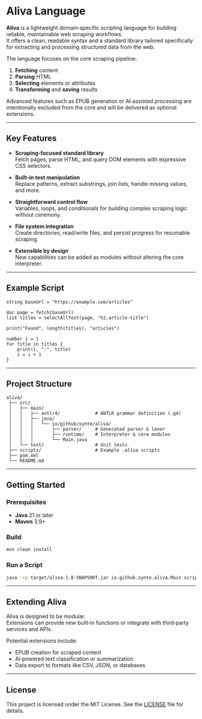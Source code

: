 # Aliva Language

**Aliva** is a lightweight domain‑specific scripting language for building reliable, maintainable web scraping workflows.  
It offers a clean, readable syntax and a standard library tailored specifically for extracting and processing structured data from the web.

The language focuses on the core scraping pipeline:
1. **Fetching** content
2. **Parsing** HTML
3. **Selecting** elements or attributes
4. **Transforming** and **saving** results

Advanced features such as EPUB generation or AI‑assisted processing are intentionally excluded from the core and will be delivered as optional extensions.

---

## Key Features

- **Scraping‑focused standard library**  
  Fetch pages, parse HTML, and query DOM elements with expressive CSS selectors.

- **Built‑in text manipulation**  
  Replace patterns, extract substrings, join lists, handle missing values, and more.

- **Straightforward control flow**  
  Variables, loops, and conditionals for building complex scraping logic without ceremony.

- **File system integration**  
  Create directories, read/write files, and persist progress for resumable scraping.

- **Extensible by design**  
  New capabilities can be added as modules without altering the core interpreter.

---

## Example Script

```aliva
string baseUrl = "https://example.com/articles"

doc page = fetch(baseUrl)
list titles = selectAllText(page, "h2.article-title")

print("Found", length(titles), "articles")

number i = 1
for title in titles {
    print(i, ":", title)
    i = i + 1
}
```

---

## Project Structure

```
aliva/
 ├── src/
 │   ├── main/
 │   │   ├── antlr4/             # ANTLR grammar definition (.g4)
 │   │   ├── java/
 │   │   │   └── io/github/synte/aliva/
 │   │   │       ├── parser/     # Generated parser & lexer
 │   │   │       ├── runtime/    # Interpreter & core modules
 │   │   │       └── Main.java
 │   └── test/                   # Unit tests
 ├── scripts/                    # Example .aliva scripts
 ├── pom.xml
 └── README.md
```

---

## Getting Started

### Prerequisites
- **Java** 21 or later  
- **Maven** 3.9+  

### Build
```bash
mvn clean install
```

### Run a Script
```bash
java -cp target/aliva-1.0-SNAPSHOT.jar io.github.synte.aliva.Main scripts/test.aliva
```

---

## Extending Aliva

Aliva is designed to be modular.  
Extensions can provide new built‑in functions or integrate with third‑party services and APIs.

Potential extensions include:
- EPUB creation for scraped content
- AI‑powered text classification or summarization
- Data export to formats like CSV, JSON, or databases

---

## License

This project is licensed under the MIT License. See the [LICENSE](LICENSE) file for details.